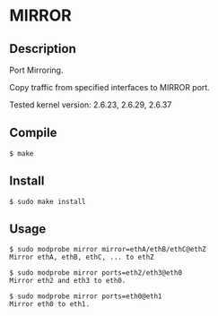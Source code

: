 # MIRROR

## Description

Port Mirroring.

Copy traffic from specified interfaces to MIRROR port.

Tested kernel version: 2.6.23, 2.6.29, 2.6.37

## Compile

    $ make

## Install

    $ sudo make install

## Usage

    $ sudo modprobe mirror mirror=ethA/ethB/ethC@ethZ
    Mirror ethA, ethB, ethC, ... to ethZ

    $ sudo modprobe mirror ports=eth2/eth3@eth0
    Mirror eth2 and eth3 to eth0.

    $ sudo modprobe mirror ports=eth0@eth1
    Mirror eth0 to eth1.

